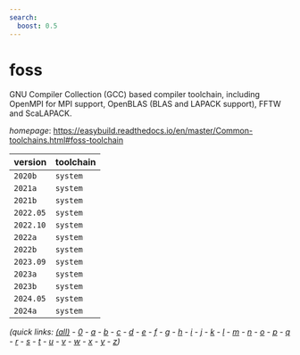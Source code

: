 ```yaml
---
search:
  boost: 0.5
---
```

# foss

GNU Compiler Collection (GCC) based compiler toolchain, including  OpenMPI for MPI support, OpenBLAS (BLAS and LAPACK support), FFTW and ScaLAPACK.

*homepage*: <https://easybuild.readthedocs.io/en/master/Common-toolchains.html#foss-toolchain>

version | toolchain
--------|----------
``2020b`` | ``system``
``2021a`` | ``system``
``2021b`` | ``system``
``2022.05`` | ``system``
``2022.10`` | ``system``
``2022a`` | ``system``
``2022b`` | ``system``
``2023.09`` | ``system``
``2023a`` | ``system``
``2023b`` | ``system``
``2024.05`` | ``system``
``2024a`` | ``system``


*(quick links: [(all)](../index.md) - [0](../0/index.md) - [a](../a/index.md) - [b](../b/index.md) - [c](../c/index.md) - [d](../d/index.md) - [e](../e/index.md) - [f](../f/index.md) - [g](../g/index.md) - [h](../h/index.md) - [i](../i/index.md) - [j](../j/index.md) - [k](../k/index.md) - [l](../l/index.md) - [m](../m/index.md) - [n](../n/index.md) - [o](../o/index.md) - [p](../p/index.md) - [q](../q/index.md) - [r](../r/index.md) - [s](../s/index.md) - [t](../t/index.md) - [u](../u/index.md) - [v](../v/index.md) - [w](../w/index.md) - [x](../x/index.md) - [y](../y/index.md) - [z](../z/index.md))*

